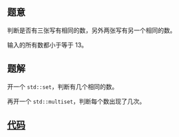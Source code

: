 ## 题意
判断是否有三张写有相同的数，另外两张写有另一个相同的数。

输入的所有数都小于等于 $13$。

## 题解
开一个 `std::set`，判断有几个相同的数。

再开一个 `std::multiset`，判断每个数出现了几次。

## [代码](https://raw.verge.tk/rb-tree/rb-tree/main/Code/AT/AGC263A.txt)